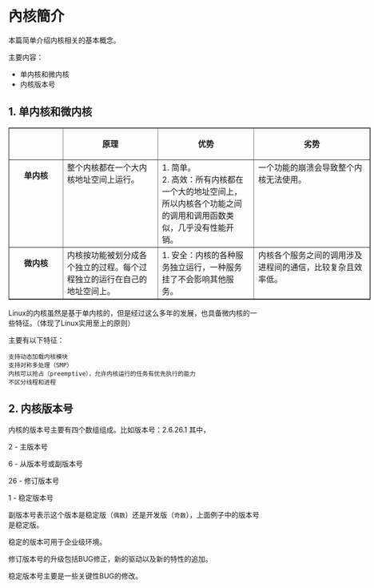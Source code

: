# 內核簡介


本篇简单介绍内核相关的基本概念。

主要内容：

- 单内核和微内核
- 内核版本号

## 1. 单内核和微内核

<table style="width: 725px;" border="1" cellspacing="0" cellpadding="2">
<tbody>
<tr>
<td align="middle" width="100">&nbsp;</td>
<td align="middle" width="191">
<p align="center"><strong>原理</strong></p>
</td>
<td align="middle" width="194">
<p align="center"><strong>优势</strong></p>
</td>
<td align="middle" width="238">
<p align="center"><strong>劣势</strong></p>
</td>
</tr>
<tr>
<td valign="top" width="100">
<p align="center"><strong>单内核</strong></p>
</td>
<td valign="top" width="191">整个内核都在一个大内核地址空间上运行。</td>
<td valign="top" width="194">1. 简单。<br>2. 高效：所有内核都在一个大的地址空间上，所以内核各个功能之间的调用和调用函数类似，几乎没有性能开销。</td>
<td valign="top" width="238">一个功能的崩溃会导致整个内核无法使用。</td>

</tr>
<tr>
<td valign="top" width="100">
<p align="center"><strong>微内核</strong></p>

</td>
<td valign="top" width="191">内核按功能被划分成各个独立的过程。每个过程独立的运行在自己的地址空间上。</td>
<td valign="top" width="194">1. 安全：内核的各种服务独立运行，一种服务挂了不会影响其他服务。</td>
<td valign="top" width="238">内核各个服务之间的调用涉及进程间的通信，比较复杂且效率低。</td>

</tr>

</tbody>

</table>


Linux的内核虽然是基于单内核的，但是经过这么多年的发展，也具备微内核的一些特征。（体现了Linux实用至上的原则）

主要有以下特征：
```
支持动态加载内核模块
支持对称多处理（SMP）
内核可以抢占（preemptive），允许内核运行的任务有优先执行的能力
不区分线程和进程
```
## 2. 内核版本号

内核的版本号主要有四个数组组成。比如版本号：2.6.26.1  其中，

2  - 主版本号

6  - 从版本号或副版本号

26 - 修订版本号

1  - 稳定版本号

副版本号表示这个版本是稳定版（`偶数`）还是开发版（`奇数`），上面例子中的版本号是稳定版。

稳定的版本可用于企业级环境。

修订版本号的升级包括BUG修正，新的驱动以及新的特性的追加。

稳定版本号主要是一些关键性BUG的修改。


